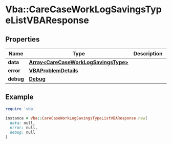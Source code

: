# Vba::CareCaseWorkLogSavingsTypeListVBAResponse

## Properties

| Name | Type | Description | Notes |
| ---- | ---- | ----------- | ----- |
| **data** | [**Array&lt;CareCaseWorkLogSavingsType&gt;**](CareCaseWorkLogSavingsType.md) |  | [optional] |
| **error** | [**VBAProblemDetails**](VBAProblemDetails.md) |  | [optional] |
| **debug** | [**Debug**](Debug.md) |  | [optional] |

## Example

```ruby
require 'vba'

instance = Vba::CareCaseWorkLogSavingsTypeListVBAResponse.new(
  data: null,
  error: null,
  debug: null
)
```

